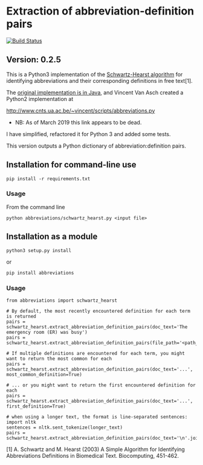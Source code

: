 # Extraction of abbreviation-definition pairs

[![Build Status](https://travis-ci.org/philgooch/abbreviation-extraction.svg)](https://travis-ci.org/philgooch/abbreviation-extraction)

## Version: 0.2.5

This is a Python3 implementation of the [Schwartz-Hearst algorithm](https://psb.stanford.edu/psb-online/proceedings/psb03/schwartz.pdf)
for identifying abbreviations and their corresponding definitions in free text[1].

The [original implementation is in Java](http://biotext.berkeley.edu/software.html), and Vincent Van Asch created a Python2 implementation at

http://www.cnts.ua.ac.be/~vincent/scripts/abbreviations.py

* NB: As of March 2019 this link appears to be dead. 

I have simplified, refactored it for Python 3 and added some tests.

This version outputs a Python dictionary of abbreviation:definition pairs.


## Installation for command-line use
    pip install -r requirements.txt
    
### Usage

From the command line

    python abbreviations/schwartz_hearst.py <input file>
    
## Installation as a module

    python3 setup.py install
    
or

    pip install abbreviations
    
### Usage

    from abbreviations import schwartz_hearst
    
    # By default, the most recently encountered definition for each term is returned
    pairs = schwartz_hearst.extract_abbreviation_definition_pairs(doc_text='The emergency room (ER) was busy')
    pairs = schwartz_hearst.extract_abbreviation_definition_pairs(file_path='<path_to_file>')

    # If multiple definitions are encountered for each term, you might want to return the most common for each
    pairs = schwartz_hearst.extract_abbreviation_definition_pairs(doc_text='...', most_common_definition=True)
    
    # ... or you might want to return the first encountered definition for each
    pairs = schwartz_hearst.extract_abbreviation_definition_pairs(doc_text='...', first_definition=True)
    
    # when using a longer text, the format is line-separated sentences:
    import nltk
    sentences = nltk.sent_tokenize(longer_text)
    pairs = schwartz_hearst.extract_abbreviation_definition_pairs(doc_text='\n'.join(sentences))

[1] A. Schwartz and M. Hearst (2003) A Simple Algorithm for Identifying Abbreviations Definitions in Biomedical Text.
Biocomputing, 451-462.
